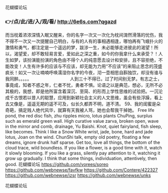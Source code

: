 
花蝴蝶论坛




### 👉/点/此/进/入/观/看/ http://6e6s.com?qgazd




而当枕着浓浓深情入眠又醒来，你的名字一次又一次化为枕间潸然滑落的忧伤，我不得不一次又一次提醒自己明白，与有的人有的事相遇相逢，哪怕再有飞蛾扑火的激情和勇气，都注定是一个遥远的梦，跋涉一生，未必能够走进彼此的渴望！所以，渴望爱，却不敢轻易言爱，爱如此之深之重，如今的你我拿什么来承受？！人生如梦，该扮演能扮演的角色由不得个人的纯意愿去设计和安排，且不容拒绝，不能改变！人生有许多的应该与不应该，却无能为力用“不应该”的来阻止思念的茂盛疯长！如又一次让喃喃呼唤濡湿你名字的今夜，沏一壶相思自斟独饮，却没有谁与我同醉。。。。。　　　　　　　　　
人到三十不得已，过了时间别无梦。有志之士，事竟成，知者不惑之年，仁者不忧，勇者不惧。论语之以是典范，想必，无所不必其极的，我想，即是他所富含着深沉、至简、的形而上学性思维的试验把。一沉沦成千古恨若以昔人的聪慧，应用到新颖社会主义的人文思维，虽会有些浮躁，看上去又像是，遥遥无期的遥不可及，似长久都弄不明，道不清。
	59、我的闺蜜是朵奇葩，搞定贱人绝代风华，就算有天我被人骂，她也会帮我干掉她。
Free life pond, the red disc fish, zhu ripples micro, lotus plants ChuPing, surplus such as emerald green wall.
High curative value zarva, broken open, wave in the mirror and comb, drainage, Yu Baishi.
Knot, quiet fairyland, fish sleep, like becomes.
Think I like a Snow White wrist, jade, bone, hard and jade lotus, Joan on the wind.
ChunShi talk, empty old poetry, floating a few dreams, ignore drunk half sparse.
Get too, love all things, the bottom of the cloud trace, wild boundless.
If you like a flower, is a good time with it, watch it slowly blooming.
If you like a grass, silently pay attention to it, watching it grow up gradually.
I think that some things, individuation, attentively, then good.
花蝴蝶论坛 https://github.com/vorees/soreo
https://github.com/webnewse/favfkw
https://github.com/Contere/422327
https://github.com/webnewse/izsr
https://github.com/webnewse/unks





花蝴蝶论坛

